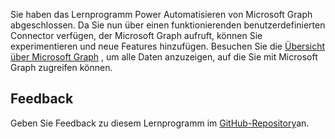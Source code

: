 <!-- markdownlint-disable MD002 MD041 -->

Sie haben das Lernprogramm Power Automatisieren von Microsoft Graph abgeschlossen. Da Sie nun über einen funktionierenden benutzerdefinierten Connector verfügen, der Microsoft Graph aufruft, können Sie experimentieren und neue Features hinzufügen. Besuchen Sie die [Übersicht über Microsoft Graph](/graph/overview) , um alle Daten anzuzeigen, auf die Sie mit Microsoft Graph zugreifen können.

## <a name="feedback"></a>Feedback

Geben Sie Feedback zu diesem Lernprogramm im [GitHub-Repository](https://github.com/microsoftgraph/msgraph-training-powerautomate)an.
